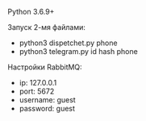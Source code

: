 Python 3.6.9+

Запуск 2-мя файлами:
- python3 dispetchet.py phone
- python3 telegram.py id hash phone

Настройки RabbitMQ:
- ip: 127.0.0.1
- port: 5672
- username: guest
- password: guest